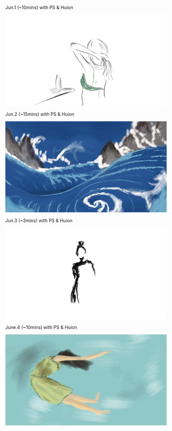Jun.1 (~10mins) with PS & Huion

![Lok](1.jpg)

Jun.2 (~15mins) with PS & Huion

![Sea](2.jpg)

Jun.3 (~3mins) with PS & Huion

![Lines](3.jpg)

June.4 (~10mins) with PS & Huion

![Jump](4.jpg)

